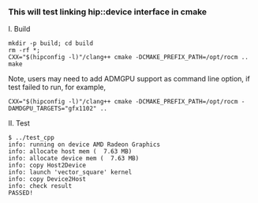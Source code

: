 ### This will test linking hip::device interface in cmake
I. Build

```
mkdir -p build; cd build
rm -rf *;
CXX="$(hipconfig -l)"/clang++ cmake -DCMAKE_PREFIX_PATH=/opt/rocm ..
make
```

Note, users may need to add ADMGPU support as command line option, if test failed to run, for example,
```
CXX="$(hipconfig -l)"/clang++ cmake -DCMAKE_PREFIX_PATH=/opt/rocm -DAMDGPU_TARGETS="gfx1102" ..
```

II. Test

```
$ ../test_cpp
info: running on device AMD Radeon Graphics
info: allocate host mem (  7.63 MB)
info: allocate device mem (  7.63 MB)
info: copy Host2Device
info: launch 'vector_square' kernel
info: copy Device2Host
info: check result
PASSED!
```
